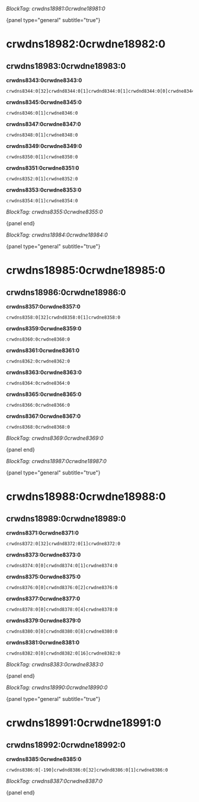 *BlockTag: crwdns18981:0crwdne18981:0*

{panel type="general" subtitle="true"}

# crwdns18982:0crwdne18982:0

## crwdns18983:0crwdne18983:0

**crwdns8343:0crwdne8343:0**

```scratch
crwdns8344:0[32]crwdnd8344:0[1]crwdnd8344:0[1]crwdnd8344:0[0]crwdne8344:0
```

**crwdns8345:0crwdne8345:0**

<pre><code class="scratch:inline">crwdns8346:0[1]crwdne8346:0
</code></pre>

**crwdns8347:0crwdne8347:0**

<pre><code class="scratch:inline">crwdns8348:0[1]crwdne8348:0
</code></pre>

**crwdns8349:0crwdne8349:0**

<pre><code class="scratch:inline">crwdns8350:0[1]crwdne8350:0
</code></pre>

**crwdns8351:0crwdne8351:0**

<pre><code class="scratch:inline">crwdns8352:0[1]crwdne8352:0
</code></pre>

**crwdns8353:0crwdne8353:0**

<pre><code class="scratch:inline">crwdns8354:0[1]crwdne8354:0
</code></pre>

*BlockTag: crwdns8355:0crwdne8355:0*

{panel end}

*BlockTag: crwdns18984:0crwdne18984:0*

{panel type="general" subtitle="true"}

# crwdns18985:0crwdne18985:0

## crwdns18986:0crwdne18986:0

**crwdns8357:0crwdne8357:0**

```scratch
crwdns8358:0[32]crwdnd8358:0[1]crwdne8358:0
```

**crwdns8359:0crwdne8359:0**

<pre><code class="scratch:inline">crwdns8360:0crwdne8360:0
</code></pre>

**crwdns8361:0crwdne8361:0**

<pre><code class="scratch:inline">crwdns8362:0crwdne8362:0
</code></pre>

**crwdns8363:0crwdne8363:0**

<pre><code class="scratch:inline">crwdns8364:0crwdne8364:0
</code></pre>

**crwdns8365:0crwdne8365:0**

<pre><code class="scratch:inline">crwdns8366:0crwdne8366:0
</code></pre>

**crwdns8367:0crwdne8367:0**

<pre><code class="scratch:inline">crwdns8368:0crwdne8368:0
</code></pre>

*BlockTag: crwdns8369:0crwdne8369:0*

{panel end}

*BlockTag: crwdns18987:0crwdne18987:0*

{panel type="general" subtitle="true"}

# crwdns18988:0crwdne18988:0

## crwdns18989:0crwdne18989:0

**crwdns8371:0crwdne8371:0**

```scratch
crwdns8372:0[32]crwdnd8372:0[1]crwdne8372:0
```

**crwdns8373:0crwdne8373:0**

<pre><code class="scratch:inline">crwdns8374:0[0]crwdnd8374:0[1]crwdne8374:0
</code></pre>

**crwdns8375:0crwdne8375:0**

<pre><code class="scratch:inline">crwdns8376:0[0]crwdnd8376:0[2]crwdne8376:0
</code></pre>

**crwdns8377:0crwdne8377:0**

<pre><code class="scratch:inline">crwdns8378:0[0]crwdnd8378:0[4]crwdne8378:0
</code></pre>

**crwdns8379:0crwdne8379:0**

<pre><code class="scratch:inline">crwdns8380:0[0]crwdnd8380:0[8]crwdne8380:0
</code></pre>

**crwdns8381:0crwdne8381:0**

<pre><code class="scratch:inline">crwdns8382:0[0]crwdnd8382:0[16]crwdne8382:0
</code></pre>

*BlockTag: crwdns8383:0crwdne8383:0*

{panel end}

*BlockTag: crwdns18990:0crwdne18990:0*

{panel type="general" subtitle="true"}

# crwdns18991:0crwdne18991:0

## crwdns18992:0crwdne18992:0

**crwdns8385:0crwdne8385:0**

```scratch
crwdns8386:0[-190]crwdnd8386:0[32]crwdnd8386:0[1]crwdne8386:0
```

*BlockTag: crwdns8387:0crwdne8387:0*

{panel end}